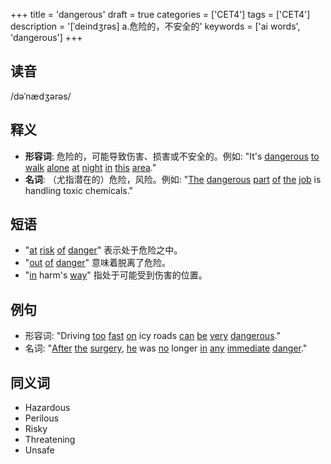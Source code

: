 +++
title = 'dangerous'
draft = true
categories = ['CET4']
tags = ['CET4']
description = '[ˈdeindʒrəs] a.危险的，不安全的'
keywords = ['ai words', 'dangerous']
+++

## 读音
/dəˈnædʒərəs/

## 释义
- **形容词**: 危险的，可能导致伤害、损害或不安全的。例如: "It's [dangerous](/post/dangerous/) [to](/post/to/) [walk](/post/walk/) [alone](/post/alone/) [at](/post/at/) [night](/post/night/) [in](/post/in/) [this](/post/this/) [area](/post/area/)."
- **名词**: （尤指潜在的）危险，风险。例如: "[The](/post/the/) [dangerous](/post/dangerous/) [part](/post/part/) [of](/post/of/) [the](/post/the/) [job](/post/job/) is handling toxic chemicals."

## 短语
- "[at](/post/at/) [risk](/post/risk/) [of](/post/of/) [danger](/post/danger/)" 表示处于危险之中。
- "[out](/post/out/) [of](/post/of/) [danger](/post/danger/)" 意味着脱离了危险。
- "[in](/post/in/) harm's [way](/post/way/)" 指处于可能受到伤害的位置。

## 例句
- 形容词: "Driving [too](/post/too/) [fast](/post/fast/) [on](/post/on/) icy roads [can](/post/can/) [be](/post/be/) [very](/post/very/) [dangerous](/post/dangerous/)."
- 名词: "[After](/post/after/) [the](/post/the/) [surgery](/post/surgery/), [he](/post/he/) was [no](/post/no/) longer [in](/post/in/) [any](/post/any/) [immediate](/post/immediate/) [danger](/post/danger/)."

## 同义词
- Hazardous
- Perilous
- Risky
- Threatening
- Unsafe
